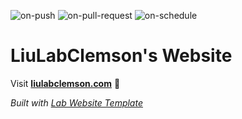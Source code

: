 
  ![on-push](../../actions/workflows/on-push.yaml/badge.svg)
  ![on-pull-request](../../actions/workflows/on-pull-request.yaml/badge.svg)
  ![on-schedule](../../actions/workflows/on-schedule.yaml/badge.svg)

  # LiuLabClemson's Website

  Visit **[liulabclemson.com](http://liulabclemson.com)** 🚀

  _Built with [Lab Website Template](https://greene-lab.gitbook.io/lab-website-template-docs)_
